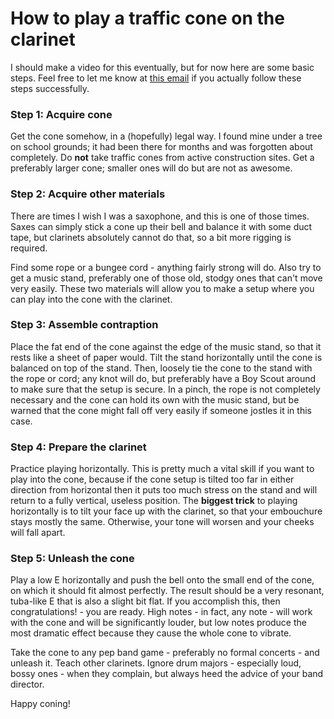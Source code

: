 # How to play a traffic cone on the clarinet

I should make a video for this eventually, but for now here are some basic steps. Feel free to let me know at [this email](mailto:ultrasonicecho1@gmail.com) if you actually follow these steps successfully.

### Step 1: Acquire cone

Get the cone somehow, in a (hopefully) legal way. I found mine under a tree on school grounds; it had been there for months and was forgotten about completely. Do **not** take traffic cones from active construction sites. Get a preferably larger cone; smaller ones will do but are not as awesome.

### Step 2: Acquire other materials

There are times I wish I was a saxophone, and this is one of those times. Saxes can simply stick a cone up their bell and balance it with some duct tape, but clarinets absolutely cannot do that, so a bit more rigging is required.

Find some rope or a bungee cord - anything fairly strong will do. Also try to get a music stand, preferably one of those old, stodgy ones that can't move very easily. These two materials will allow you to make a setup where you can play into the cone with the clarinet. 

### Step 3: Assemble contraption

Place the fat end of the cone against the edge of the music stand, so that it rests like a sheet of paper would. Tilt the stand horizontally until the cone is balanced on top of the stand. Then, loosely tie the cone to the stand with the rope or cord; any knot will do, but preferably have a Boy Scout around to make sure that the setup is secure. In a pinch, the rope is not completely necessary and the cone can hold its own with the music stand, but be warned that the cone might fall off very easily if someone jostles it in this case.

### Step 4: Prepare the clarinet

Practice playing horizontally. This is pretty much a vital skill if you want to play into the cone, because if the cone setup is tilted too far in either direction from horizontal then it puts too much stress on the stand and will return to a fully vertical, useless position. The **biggest trick** to playing horizontally is to tilt your face up with the clarinet, so that your embouchure stays mostly the same. Otherwise, your tone will worsen and your cheeks will fall apart.

### Step 5: Unleash the cone

Play a low E horizontally and push the bell onto the small end of the cone, on which it should fit almost perfectly. The result should be a very resonant, tuba-like E that is also a slight bit flat. If you accomplish this, then congratulations! - you are ready. High notes - in fact, any note - will work with the cone and will be significantly louder, but low notes produce the most dramatic effect because they cause the whole cone to vibrate.

Take the cone to any pep band game - preferably no formal concerts - and unleash it. Teach other clarinets. Ignore drum majors - especially loud, bossy ones - when they complain, but always heed the advice of your band director.

Happy coning! 
